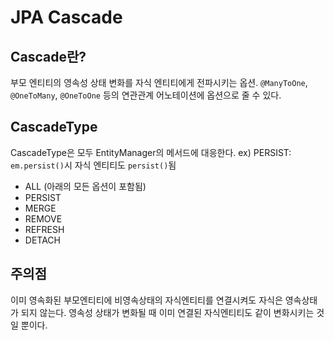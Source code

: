 # JPA Cascade

## Cascade란?
부모 엔티티의 영속성 상태 변화를 자식 엔티티에게 전파시키는 옵션.
`@ManyToOne`, `@OneToMany`, `@OneToOne` 등의 연관관계 어노테이션에 옵션으로 줄 수 있다.

## CascadeType
CascadeType은 모두 EntityManager의 메서드에 대응한다.
ex) PERSIST: `em.persist()`시 자식 엔티티도 `persist()`됨
- ALL (아래의 모든 옵션이 포함됨)
- PERSIST
- MERGE
- REMOVE
- REFRESH
- DETACH

## 주의점
이미 영속화된 부모엔티티에 비영속상태의 자식엔티티를 연결시켜도 자식은 영속상태가 되지 않는다.
영속성 상태가 변화될 때 이미 연결된 자식엔티티도 같이 변화시키는 것일 뿐이다.

